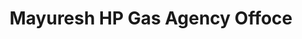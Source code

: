 ---
title: "Mayuresh HP Gas Agency Offoce"
url: /wagholi/mayuresh-hp-gas-agency-offoce/
shop: Gasflaschen
---